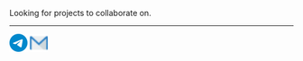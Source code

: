 
Looking for projects to collaborate on.

---
<a><img src="https://github.com/CLorant/readme-social-icons/raw/main/large/filled/telegram.svg" alt="Telegram Icon" width=32 height=32>  </a>
<a href="mailto:afonsolpjr@hotmail.com"><img  src="./mail-2560.png"  width=32 height=32></a>
<!--
**afonsolpjr/afonsolpjr** is a ✨ _special_ ✨ repository because its `README.md` (this file) appears on your GitHub profile.

Here are some ideas to get you started:

- 🔭 I’m currently working on ...
- 🌱 I’m currently learning ...
- 👯 I’m looking to collaborate on ...
- 🤔 I’m looking for help with ...
- 💬 Ask me about ...
- 📫 How to reach me: ...
- 😄 Pronouns: ...
- ⚡ Fun fact: ...
-->
